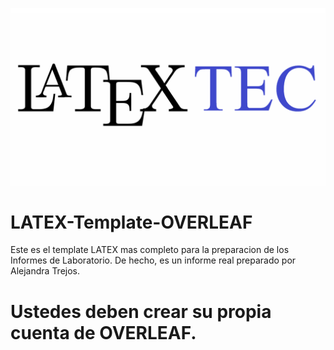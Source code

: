 ![alt test](/LATEX64.png)

# LATEX-Template-OVERLEAF
Este es el template LATEX mas completo para la preparacion de los Informes de Laboratorio.
De hecho, es un informe real preparado por Alejandra Trejos.

# Ustedes deben crear su propia cuenta de OVERLEAF.
